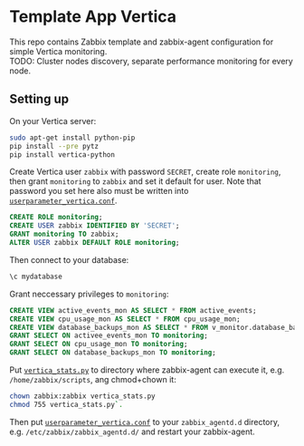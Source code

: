 # Template App Vertica

This repo contains Zabbix template and zabbix-agent configuration for simple Vertica monitoring.  
TODO: Cluster nodes discovery, separate performance monitoring for every node.

## Setting up

On your Vertica server:
```bash
sudo apt-get install python-pip
pip install --pre pytz
pip install vertica-python
```

Create Vertica user `zabbix` with password `SECRET`, create role `monitoring`, then grant `monitoring` to `zabbix` and set it default for user.
Note that password you set here also must be written into [`userparameter_vertica.conf`](userparameter_vertica.conf).
```sql
CREATE ROLE monitoring;
CREATE USER zabbix IDENTIFIED BY 'SECRET';
GRANT monitoring TO zabbix;
ALTER USER zabbix DEFAULT ROLE monitoring;
```
Then connect to your database:
```sql
\c mydatabase
```

Grant neccessary privileges to `monitoring`:
```sql
CREATE VIEW active_events_mon AS SELECT * FROM active_events;
CREATE VIEW cpu_usage_mon AS SELECT * FROM cpu_usage_mon;
CREATE VIEW database_backups_mon AS SELECT * FROM v_monitor.database_backups;
GRANT SELECT ON activee_events_mon TO monitoring;
GRANT SELECT ON cpu_usage_mon TO monitoring;
GRANT SELECT ON database_backups_mon TO monitoring;
```

Put [`vertica_stats.py`](scripts/vertica_stats.py) to directory where zabbix-agent can execute it, e.g. `/home/zabbix/scripts`, ang chmod+chown it:
```bash
chown zabbix:zabbix vertica_stats.py
chmod 755 vertica_stats.py`.
```

Then put [`userparameter_vertica.conf`](userparameter_vertica.conf) to your `zabbix_agentd.d` directory, e.g. `/etc/zabbix/zabbix_agentd.d/` and restart your zabbix-agent.
